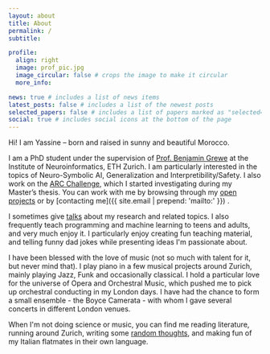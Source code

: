 ```yaml
---
layout: about
title: About
permalink: /
subtitle: 

profile:
  align: right
  image: prof_pic.jpg
  image_circular: false # crops the image to make it circular
  more_info:

news: true # includes a list of news items
latest_posts: false # includes a list of the newest posts
selected_papers: false # includes a list of papers marked as "selected={true}"
social: true # includes social icons at the bottom of the page
---
```


Hi! I am Yassine – born and raised in sunny and beautiful Morocco.

I am a PhD student under the supervision of [Prof. Benjamin Grewe](https://grewelab.org/biography/) at the Institute of Neuroinformatics, ETH Zurich. I am particularly interested in the topics of Neuro-Symbolic AI, Generalization and Interpretibility/Safety. I also work on the [ARC Challenge](https://www.kaggle.com/c/abstraction-and-reasoning-challenge), which I started investigating during my Master’s thesis. You can work with me by browsing through my [open projects](/projects/) or by [contacting me]({{ site.email | prepend: 'mailto:' }}) . 

I sometimes give [talks](/talks/) about my research and related topics. I also frequently teach programming and machine learning to teens and adults, and very much enjoy it. I particularly enjoy creating fun teaching material, and telling funny dad jokes while presenting ideas I'm passionate about.  

I have been blessed with the love of music (not so much with talent for it, but never mind that). I play piano in a few musical projects around Zurich, mainly playing Jazz, Funk and occasionally classical. I hold a particular love for the universe of Opera and Orchestral Music, which pushed me to pick up orchestral conducting in my London days. I have had the chance to form a small ensemble - the Boyce Camerata - with whom I gave several concerts in different London venues.

When I'm not doing science or music, you can find me reading literature, running around Zurich, writing some [random thoughts](/blog/), and making fun of my Italian flatmates in their own language. 